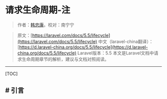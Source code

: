 # 请求生命周期-注

> 作者：[韩忠康](http://hellokang.net)。校对：南宁宁

> 原文：[https://laravel.com/docs/5.5/lifecycle](https://laravel.com/docs/5.5/lifecycle)
> 中文（laravel-china翻译）：[https://d.laravel-china.org/docs/5.5/lifecycle](https://d.laravel-china.org/docs/5.5/lifecycle)
> Laravel版本：5.5
> 本文是Laravel文档中请求生命周期章节的解析，建议与文档对照阅读。
---

[TOC]

## # 引言

